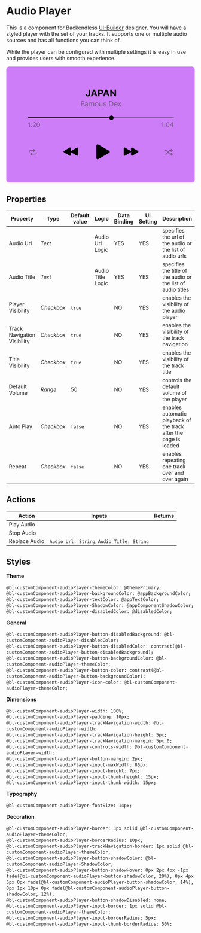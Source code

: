 # Audio Player

This is a component for Backendless [UI-Builder](https://backendless.com/developers/#ui-builder) designer. You will have a styled player with the set of your tracks. It supports one or multiple audio sources and has all functions you can think of.

While the player can be configured with multiple settings it is easy in use and provides users with smooth experience.

<p align="center">
  <img src="./thumbnail.png" alt="main thumbnail" width="780"/>
</p>

## Properties

| Property                    | Type       | Default value | Logic             | Data Binding | UI Setting | Description                                                      |
|-----------------------------|------------|---------------|-------------------|--------------|------------|------------------------------------------------------------------|
| Audio Url                   | *Text*     |               | Audio Url Logic   | YES          | YES        | specifies the url of the audio or the list of audio urls         |
| Audio Title                 | *Text*     |               | Audio Title Logic | YES          | YES        | specifies the title of the audio or the list of audio titles     |
| Player Visibility           | *Checkbox* | `true`        |                   | NO           | YES        | enables the visibility of the audio player                       |
| Track Navigation Visibility | *Checkbox* | `true`        |                   | NO           | YES        | enables the visibility of the track navigation                   |
| Title Visibility            | *Checkbox* | `true`        |                   | NO           | YES        | enables the visibility of the track title                        |
| Default Volume              | *Range*    | 50            |                   | NO           | YES        | controls the default volume of the player                        |
| Auto Play                   | *Checkbox* | `false`       |                   | NO           | YES        | enables automatic playback of the track after the page is loaded |
| Repeat                      | *Checkbox* | `false`       |                   | NO           | YES        | enables repeating one track over and over again                  |

## Actions

| Action        | Inputs                                     | Returns |
|---------------|--------------------------------------------|---------|
| Play Audio    |                                            |         |
| Stop Audio    |                                            |         |
| Replace Audio | `Audio Url: String`, `Audio Title: String` |         |

## Styles

**Theme**

````
@bl-customComponent-audioPlayer-themeColor: @themePrimary;
@bl-customComponent-audioPlayer-backgroundColor: @appBackgroundColor;
@bl-customComponent-audioPlayer-textColor: @appTextColor;
@bl-customComponent-audioPlayer-ShadowColor: @appComponentShadowColor;
@bl-customComponent-audioPlayer-disabledColor: @disabledColor;
````

**General**

````
@bl-customComponent-audioPlayer-button-disabledBackground: @bl-customComponent-audioPlayer-disabledColor;
@bl-customComponent-audioPlayer-button-disabledColor: contrast(@bl-customComponent-audioPlayer-button-disabledBackground);
@bl-customComponent-audioPlayer-button-backgroundColor: @bl-customComponent-audioPlayer-themeColor;
@bl-customComponent-audioPlayer-button-color: contrast(@bl-customComponent-audioPlayer-button-backgroundColor);
@bl-customComponent-audioPlayer-icon-color: @bl-customComponent-audioPlayer-themeColor;
````

**Dimensions**

````
@bl-customComponent-audioPlayer-width: 100%;
@bl-customComponent-audioPlayer-padding: 10px;
@bl-customComponent-audioPlayer-trackNavigation-width: @bl-customComponent-audioPlayer-width;
@bl-customComponent-audioPlayer-trackNavigation-height: 5px;
@bl-customComponent-audioPlayer-trackNavigation-margin: 5px 0;
@bl-customComponent-audioPlayer-controls-width: @bl-customComponent-audioPlayer-width;
@bl-customComponent-audioPlayer-button-margin: 2px;
@bl-customComponent-audioPlayer-input-maxWidth: 85px;
@bl-customComponent-audioPlayer-input-height: 7px;
@bl-customComponent-audioPlayer-input-thumb-height: 15px;
@bl-customComponent-audioPlayer-input-thumb-width: 15px;
````

**Typography**

````
@bl-customComponent-audioPlayer-fontSize: 14px;
````

**Decoration**

````
@bl-customComponent-audioPlayer-border: 3px solid @bl-customComponent-audioPlayer-themeColor;
@bl-customComponent-audioPlayer-borderRadius: 10px;
@bl-customComponent-audioPlayer-trackNavigation-border: 1px solid @bl-customComponent-audioPlayer-themeColor;
@bl-customComponent-audioPlayer-button-shadowColor: @bl-customComponent-audioPlayer-ShadowColor;
@bl-customComponent-audioPlayer-button-shadowHover: 0px 2px 4px -1px fade(@bl-customComponent-audioPlayer-button-shadowColor, 20%), 0px 4px 5px 0px fade(@bl-customComponent-audioPlayer-button-shadowColor, 14%), 0px 1px 10px 0px fade(@bl-customComponent-audioPlayer-button-shadowColor, 12%);
@bl-customComponent-audioPlayer-button-shadowDisabled: none;
@bl-customComponent-audioPlayer-input-border: 1px solid @bl-customComponent-audioPlayer-themeColor;
@bl-customComponent-audioPlayer-input-borderRadius: 5px;
@bl-customComponent-audioPlayer-input-thumb-borderRadius: 50%;
````
